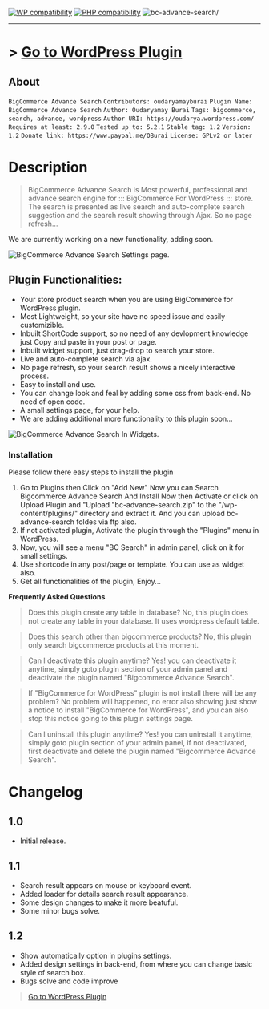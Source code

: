 [![WP compatibility](https://plugintests.com/plugins/bc-advance-search/wp-badge.svg)](https://plugintests.com/plugins/bc-advance-search/latest)
[![PHP compatibility](https://plugintests.com/plugins/bc-advance-search/php-badge.svg)](https://plugintests.com/plugins/bc-advance-search/latest)
![bc-advance-search/](https://ps.w.org/bc-advance-search/assets/banner-772x250.png)

***

# >  [Go to WordPress Plugin](https://wordpress.org/plugins/bc-advance-search/)

## About

`BigCommerce Advance Search`
`Contributors: oudaryamayburai`
`Plugin Name: BigCommerce Advance Search`
`Author: Oudaryamay Burai`
`Tags: bigcommerce, search, advance, wordpress`
`Author URI: https://oudarya.wordpress.com/`
`Requires at least: 2.9.0`
`Tested up to: 5.2.1`
`Stable tag: 1.2`
`Version: 1.2`
`Donate link: https://www.paypal.me/OBurai`
`License: GPLv2 or later`

# Description

> BigCommerce Advance Search is Most powerful, professional and advance search engine for ::: BigCommerce For WordPress ::: store. The search is presented as
> live search and auto-complete search suggestion and the search result showing through Ajax. So no page refresh…

We are currently working on a new functionality, adding soon.

![BigCommerce Advance Search Settings page.](https://ps.w.org/bc-advance-search/assets/screenshot-2.png)

## Plugin Functionalities:

* Your store product search when you are using BigCommerce for WordPress plugin.
* Most Lightweight, so your site have no speed issue and easily customizible.
* Inbuilt ShortCode support, so no need of any devlopment knowledge just Copy and paste in your post or page.
* Inbuilt widget support, just drag-drop to search your store.
* Live and auto-complete search via ajax.
* No page refresh, so your search result shows a nicely interactive process.
* Easy to install and use.
* You can change look and feal by adding some css from back-end. No need of open code.
* A small settings page, for your help.
* We are adding additional more functionality to this plugin soon…

![BigCommerce Advance Search In Widgets.](https://ps.w.org/bc-advance-search/assets/screenshot-4.png)

### Installation
Please follow there easy steps to install the plugin
1. Go to Plugins then Click on "Add New" Now you can Search Bigcommerce Advance Search And Install Now then Activate or click on Upload Plugin and "Upload "bc-advance-search.zip" to the "/wp-content/plugins/" directory and extract it. And you can upload bc-advance-search foldes via ftp also.
2. If not activated plugin, Activate the plugin through the "Plugins" menu in WordPress.
3. Now, you will see a menu "BC Search" in admin panel, click on it for small settings.
4. Use shortcode in any post/page or template. You can use as widget also.
5. Get all functionalities of the plugin, Enjoy...

**Frequently Asked Questions**

> Does this plugin create any table in database?
> No, this plugin does not create any table in your database. It uses wordpress default table.

> Does this search other than bigcommerce products? 
> No, this plugin only search bigcommerce products at this moment.

> Can I deactivate this plugin anytime?
> Yes! you can deactivate it anytime, simply goto plugin section of your admin panel and deactivate the plugin named "Bigcommerce Advance Search".

> If "BigCommerce for WordPress" plugin is not install there will be any problem?
> No problem will happened, no error also showing just show a notice to install "BigCommerce for WordPress", and you can also stop this notice going to this plugin settings page.

> Can I uninstall this plugin anytime?
> Yes! you can uninstall it anytime, simply goto plugin section of your admin panel, if not deactivated, first deactivate and delete the plugin named "Bigcommerce Advance Search".

# Changelog

## 1.0
* Initial release.

## 1.1
* Search result appears on mouse or keyboard event.
* Added loader for details search result appearance.
* Some design changes to make it more beatuful.
* Some minor bugs solve.

## 1.2
* Show automatically option in plugins settings.
* Added design settings in back-end, from where you can change basic style of search box.
* Bugs solve and code improve

> [Go to WordPress Plugin](https://wordpress.org/plugins/bc-advance-search/)


